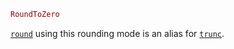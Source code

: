 ```julia
RoundToZero
```

[`round`](@ref) using this rounding mode is an alias for [`trunc`](@ref).
